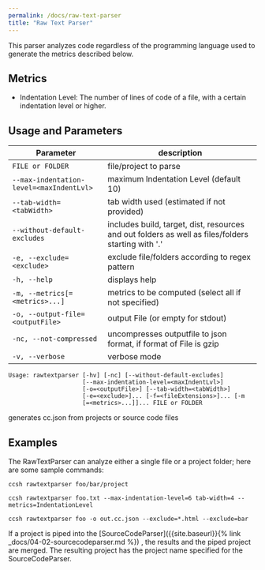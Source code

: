 ```yaml
---
permalink: /docs/raw-text-parser
title: "Raw Text Parser"
---
```


This parser analyzes code regardless of the programming language used to generate the metrics described below.

## Metrics

-   Indentation Level: The number of lines of code of a file, with a certain indentation level or higher.

## Usage and Parameters

| Parameter                                | description                                                                                        |
| ---------------------------------------- | -------------------------------------------------------------------------------------------------- |
| `FILE or FOLDER`                         | file/project to parse                                                                              |
| `--max-indentation-level=<maxIndentLvl>` | maximum Indentation Level (default 10)                                                             |
| `--tab-width=<tabWidth>`                 | tab width used (estimated if not provided)                                                         |
| `--without-default-excludes`             | includes build, target, dist, resources and out folders as well as files/folders starting with '.' |
| `-e, --exclude=<exclude>`                | exclude file/folders according to regex pattern                                                    |
| `-h, --help`                             | displays help                                                                                      |
| `-m, --metrics[=<metrics>...]`           | metrics to be computed (select all if not specified)                                               |
| `-o, --output-file=<outputFile>`         | output File (or empty for stdout)                                                                  |
| `-nc, --not-compressed`                  | uncompresses outputfile to json format, if format of File is gzip                                  |
| `-v, --verbose`                          | verbose mode                                                                                       |

```
Usage: rawtextparser [-hv] [-nc] [--without-default-excludes]
                     [--max-indentation-level=<maxIndentLvl>]
                     [-o=<outputFile>] [--tab-width=<tabWidth>]
                     [-e=<exclude>]... [-f=<fileExtensions>]... [-m
                     [=<metrics>...]]... FILE or FOLDER
```

generates cc.json from projects or source code files

## Examples

The RawTextParser can analyze either a single file or a project folder; here are some sample commands:

```
ccsh rawtextparser foo/bar/project
```

```
ccsh rawtextparser foo.txt --max-indentation-level=6 tab-width=4 --metrics=IndentationLevel
```

```
ccsh rawtextparser foo -o out.cc.json --exclude=*.html --exclude=bar
```

If a project is piped into the [SourceCodeParser]({{site.baseurl}}{% link _docs/04-02-sourcecodeparser.md %}) , the results and the piped project are merged.
The resulting project has the project name specified for the SourceCodeParser.
